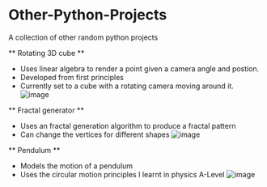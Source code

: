 # Other-Python-Projects
A collection of other random python projects

** Rotating 3D cube **
- Uses linear algebra to render a point given a camera angle and postion.  
- Developed from first principles
- Currently set to a cube with a rotating camera moving around it.  
![image](https://github.com/meyer6/Other-Python-Projects/assets/69467554/c6644bdf-a1b1-4746-b788-f792efbf5fb3)

** Fractal generator ** 
- Uses an fractal generation algorithm to produce a fractal pattern
- Can change the vertices for different shapes
![image](https://github.com/meyer6/Other-Python-Projects/assets/69467554/7e3b41c6-f76e-483a-87c9-54c82b1692d7)

** Pendulum ** 
- Models the motion of a pendulum
- Uses the circular motion principles I learnt in physics A-Level
![image](https://github.com/meyer6/Other-Python-Projects/assets/69467554/8fd31a91-2778-4f0d-883a-01183a69aa42)
